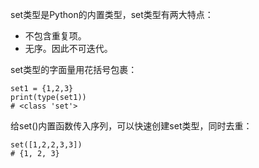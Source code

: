 

set类型是Python的内置类型，set类型有两大特点：
- 不包含重复项。
- 无序。因此不可迭代。

set类型的字面量用花括号包裹：

```
set1 = {1,2,3}
print(type(set1))
# <class 'set'>
```

给set()内置函数传入序列，可以快速创建set类型，同时去重：
```
set([1,2,2,3,3])
# {1, 2, 3}
```



